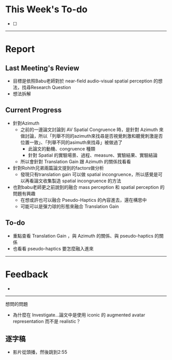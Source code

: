 # This Week's To-do
- [ ] 
---
# Report
## Last Meeting's Review
- 目標是依照Babu老師對於 near-field audio-visual spatial perception 的想法，找尋Research Question
- 想法拆解
## Current Progress
- 針對Azimuth
	- 之前的一邊論文討論到 AV Spatial Congruence 時，是針對 Azimuth 來做討論，所以「列舉不同的azimuth來找尋是否視覺刺激和聽覺刺激是否位置一致」、「列舉不同的asimuth來找尋」被做過了
		- 此論文的動機、congruence 種類
		- 針對 Spatial 的實驗場景、過程、measure、實驗結果、實驗結論
	- 所以會針對 Translation Gain 跟 Azimuth 的關係找看看
- 針對Rohith兄弟兩篇論文提到的factors做分析
	- 發現只有translation gain 可以做 spatial incongruence，所以感覺是可以再看論文收集製造 spatial incongruence 的方法
- 也對babu老師更之前說到的融合 mass perception 和 spatial perception 的問題有興趣
	- 在想或許也可以融合 Pseudo-Haptics 的內容進去，還在構思中
	- 可能可以是彈力球的形態來融合 Translation Gain
## To-do
- 重點查看 Translation Gain ，與 Azimuth 的關係、與 pseudo-haptics 的關係
- 也看看 pseudo-haptics 要怎麼融入進來
---
# Feedback
- 
---
想問的問題
- 為什麼在 Investigate...論文中是使用 iconic 的 augmented avatar representation 而不是 realistic？
## 逐字稿
- 影片從頭播，然後跳到2:55